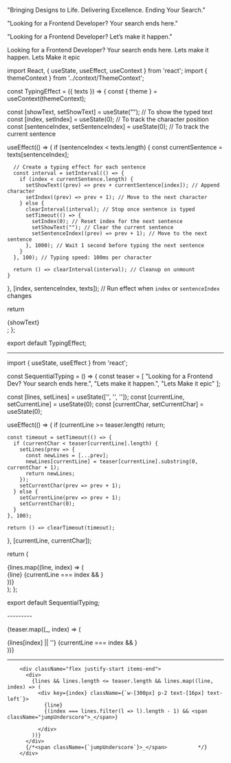 "Bringing Designs to Life. Delivering Excellence. Ending Your Search."


"Looking for a Frontend Developer? Your search ends here."

"Looking for a Frontend Developer? Let’s make it happen."

Looking for a Frontend Developer? Your search ends here.
Lets make it happen. 
Lets Make it epic



import React, { useState, useEffect, useContext } from 'react';
import { themeContext } from '../context/ThemeContext';

const TypingEffect = ({ texts }) => {
  const { theme } = useContext(themeContext);

  const [showText, setShowText] = useState(""); // To show the typed text
  const [index, setIndex] = useState(0); // To track the character position
  const [sentenceIndex, setSentenceIndex] = useState(0); // To track the current sentence

  useEffect(() => {
    if (sentenceIndex < texts.length) {
      const currentSentence = texts[sentenceIndex];

      // Create a typing effect for each sentence
      const interval = setInterval(() => {
        if (index < currentSentence.length) {
          setShowText((prev) => prev + currentSentence[index]); // Append character
          setIndex((prev) => prev + 1); // Move to the next character
        } else {
          clearInterval(interval); // Stop once sentence is typed
          setTimeout(() => {
            setIndex(0); // Reset index for the next sentence
            setShowText(""); // Clear the current sentence
            setSentenceIndex((prev) => prev + 1); // Move to the next sentence
          }, 1000); // Wait 1 second before typing the next sentence
        }
      }, 100); // Typing speed: 100ms per character

      return () => clearInterval(interval); // Cleanup on unmount
    }
  }, [index, sentenceIndex, texts]); // Run effect when `index` or `sentenceIndex` changes

  return <div>{showText}</div>;
};

export default TypingEffect;


- - - - - - -

import { useState, useEffect } from 'react';

const SequentialTyping = () => {
  const teaser = [
    "Looking for a Frontend Dev? Your search ends here.",
    "Lets make it happen.",
    "Lets Make it epic"
  ];
  
  const [lines, setLines] = useState(['', '', '']);
  const [currentLine, setCurrentLine] = useState(0);
  const [currentChar, setCurrentChar] = useState(0);

  useEffect(() => {
    if (currentLine >= teaser.length) return;

    const timeout = setTimeout(() => {
      if (currentChar < teaser[currentLine].length) {
        setLines(prev => {
          const newLines = [...prev];
          newLines[currentLine] = teaser[currentLine].substring(0, currentChar + 1);
          return newLines;
        });
        setCurrentChar(prev => prev + 1);
      } else {
        setCurrentLine(prev => prev + 1);
        setCurrentChar(0);
      }
    }, 100);

    return () => clearTimeout(timeout);
  }, [currentLine, currentChar]);

  return (
    <div className="space-y-4">
      {lines.map((line, index) => (
        <div key={index} className="text-2xl font-bold">
          {line}
          {currentLine === index && 
            <span className="inline-block w-[2px] h-6 bg-black ml-1 animate-pulse" />
          }
        </div>
      ))}
    </div>
  );
};

export default SequentialTyping;


-_--------_


{teaser.map((_, index) => (
  <div key={index} className="text-2xl font-bold">
    {lines[index] || ''}
    {currentLine === index && 
      <span className="inline-block w-[2px] h-6 bg-black ml-1 animate-pulse" />
    }
  </div>
))}






------



        <div className="flex justify-start items-end">
          <div>
            {lines && lines.length <= teaser.length && lines.map((line, index) => (
              <div key={index} className={`w-[300px] p-2 text-[16px] text-left`}>
                {line} 
                {(index === lines.filter(l => l).length - 1) && <span className="jumpUnderscore">_</span>}           
             
              </div>
            ))}            
          </div>
          {/*<span className={`jumpUnderscore`}>_</span>          */}
        </div>


